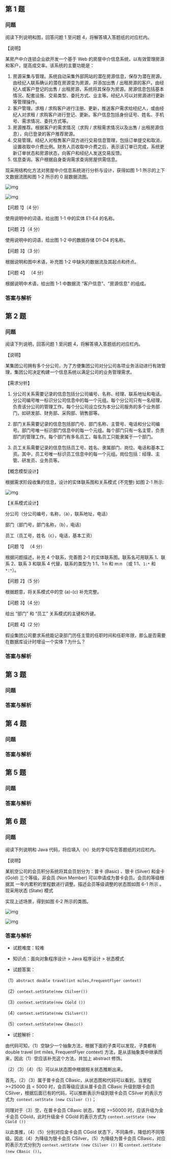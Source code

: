 ## 第 1 题

### 问题

阅读下列说明和图，回答问题 1 至问题 4，将解答填入答题纸的对应栏内。

【说明】

某房产中介连锁企业欲开发一个基于 Web 的房屋中介信息系统，以有效管理房源和客户，提高成交率。该系统的主要功能是：

1. 房源采集与管理。系统自动采集外部网站的潜在房源信息，保存为潜在房源。由经纪人联系确认的潜在房源变为房源，并添加出售 / 出租房源的客户。由经纪人或客户登记的出售 / 出租房源，系统将其保存为房源。房源信息包括基本情况、配套设施、交易类型、委托方式、业主等。经纪人可以对房源进行更新等管理操作。
2. 客户管理。求租 / 求购客户进行注册、更新，推送客户需求给经纪人，或由经纪人对求租 / 求购客户进行登记、更新。客户信息包括身份证号、姓名、手机号、需求情况、委托方式等。
3. 房源推荐。根据客户的需求情况（求购 / 求租需求情况以及出售 / 出租房源信息），向已登录的客户推荐房源。
4. 交易管理。经纪人对租售客户双方进行交易信息管理，包括订单提交和取消，设置收取中介费比例。财务人员收取中介费之后，表示该订单已完成，系统更新订单状态和房源状态，向客户和经纪人发送交易反馈。
5. 信息查询。客户根据自身查询需求查询房屋供需信息。

现采用结构化方法对房屋中介信息系统进行分析与设计，获得如图 1-1 所示的上下文数据流图和图 1-2 所示的 0 层数据流图。

![img](.assets/201811%E8%BD%AF%E8%AE%BE%E4%B8%8B%E5%8D%88%E7%9C%9F%E9%A2%98/c0fecdd2a32345f8ab7cb31847aa148e_.png)

![img](.assets/201811%E8%BD%AF%E8%AE%BE%E4%B8%8B%E5%8D%88%E7%9C%9F%E9%A2%98/80f9d9dc6c0f492fa880379d4a93296a_.png)

【问题 1】（4 分）

使用说明中的词语，给出图 1-1 中的实体 E1-E4 的名称。

【问题 2】（4 分）

使用说明中的词语，给出图 1-2 中的数据存储 D1-D4 的名称。

【问题 3】（3 分）

根据说明和图中术语，补充图 1-2 中缺失的数据流及其起点和终点。

【问题 4】 （4 分）

根据说明中术语，给出图 1-1 中数据流 “客户信息”、“房源信息” 的组成。

### 答案与解析

##  第 2 题

### 问题

阅读下列说明，回答问题 1 至问题 4，将解答填入答题纸的对应栏内。

【说明】

某集团公司拥有多个分公司，为了方便集团公司对分公司各项业务活动进行有效管理，集团公司决定构建一个信息系统以满足公司的业务管理需求。

【需求分析】

1. 分公司关系需要记录的信息包括分公司编号、名称、经理、联系地址和电话。分公司编号唯一标识分公司信息中的每一个元组。每个分公司只有一名经理，负责该分公司的管理工作。每个分公司设立仅为本分公司服务的多个业务部门，如研发部、财务部、采购部、销售部等。

2. 部门关系需要记录的信息包括部门号、部门名称、主管号、电话和分公司编号。部门号唯一标识部门信息中的每一个元组。每个部门只有一名主管，负责部门的管理工作。每个部门有多名员工，每名员工只能隶属于一个部门。

3. 员工关系需要记录的信息包括员工号、姓名、隶属部门、岗位、电话和基本工资。其中，员工号唯一标识员工信息中的每一个元组。岗位包括：经理、主管、研发员、业务员等。

【概念模型设计】

根据需求阶段收集的信息，设计的实体联系图和关系模式 (不完整) 如图 2-1 所示:

![img](.assets/201811%E8%BD%AF%E8%AE%BE%E4%B8%8B%E5%8D%88%E7%9C%9F%E9%A2%98/kTDY58YR9A.png)

【关系模式设计】

分公司（分公司编号，名称，（a），联系地址，电话）

部门（部门号，部门名称，（b），电话）

员工（员工号，姓名（c），电话，基本工资）

【问题 1】 （4 分）

根据问题描述，补充 4 个联系，完善图 2-1 的实体联系图。联系名可用联系 1、联系 2、联系 3 和联系 4 代替，联系的类型为 1:1、1:n 和 m:n （或 1:1、`1:*` 和 `*:*`）。

【问题 2】（5 分）

根据题意，将关系模式中的空 (a)-(c) 补充完整。

【问题 3】（4 分）

给出 “部门” 和 “员工” 关系模式的主键和外键。

【问题 4】（2 分）

假设集团公司要求系统能记录部门历任主管的任职时间和任职年限，那么是否需要在数据库设计时增设一个实体？为什么？

### 答案与解析

## 第 3 题

### 问题

### 答案与解析

## 第 4 题

### 问题

### 答案与解析

## 第 5 题

### 问题

### 答案与解析

## 第 6 题

### 问题

阅读下列说明和 Java 代码，将应填入（n）处的字句写在答题纸的对应栏内。

【说明】

某航空公司的会员积分系统将其会员划分为：普卡 (Basic) 、银卡 (Silver) 和金卡 (Gold) 三个等级。非会员 (Non Member) 可以申请成为普卡会员。会员的等级根据其 一年内累积的里程数进行调整。描述会员等级调整的状态图如图 6-1 所示 。现采用状态 (State) 模式

实现上述场景，得到如图 6-2 所示的类图。

![img](.assets/201811%E8%BD%AF%E8%AE%BE%E4%B8%8B%E5%8D%88%E7%9C%9F%E9%A2%98/fc745d103c9646dda3924a4f9dc6b2cd_.png)

![img](.assets/201811%E8%BD%AF%E8%AE%BE%E4%B8%8B%E5%8D%88%E7%9C%9F%E9%A2%98/425c555be2984aa5a74714d2a20bc7b8_.png)

### 答案与解析

- 试题难度：较难
- 知识点：面向对象程序设计 > Java 程序设计 > 状态模式

- 试题答案：

（1）`abstract double travel(int miles,FrequentFlyer context)`

（2）`context.setState(new CSilver())`

（3）`context.setState(new CGold ())`

（4）`context.setState(new CSilver())`

（5）`context.setState(new CBasic()`

- 试题解析：

由代码可知，（1）空缺少一个抽象方法，根据下面的子类可以发现，子类都有 double travel (int miles, FrequentFlyer context) 方法，是从该抽象类中继承而来，因此（1）空应该补充这个方法，并加上 abstract 修饰。

  （2）（3）（4）（5）可以从状态图中根据相关状态推断出来。

首先，（2）（3）属于普卡会员 CBasic，从状态图和代码可以看到，当里程 >=25000 且 < 5000 时，会员等级应该从普卡会员 CBasic 升级到银卡会员 CSilver，根据后面已有的代码，可以推断表示升级到银卡会员 CSilver 的表示方式为` context.setState (new CSilver ())`；

同理对于（3）空，在普卡会员 CBasic 状态，里程 >=50000 时，应该升级为金卡会员 CGold，此时升级金卡 CGold 的表示方式为 `context.setState (new CGold ())`

以此类推，（4）（5）分别对应金卡会员 CGold 状态下，不同条件，降低的不同等级。因此（4）为降级为银卡会员 CSilver，（5）为降级为普卡会员 CBasic，对应的表示方式分别为 `context.setState (new CSilver ())` 和 `context.setState (new CBasic ())`。
